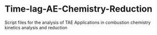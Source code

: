 # Time-lag-AE-Chemistry-Reduction
Script files for the analysis of TAE Applications in combustion chemistry kinetics analysis and reduction 
